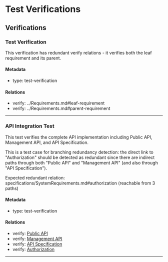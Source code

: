 # Test Verifications

## Verifications
### Test Verification

This verification has redundant verify relations - it verifies both the leaf requirement and its parent.

#### Metadata
  * type: test-verification

#### Relations
  * verify: ../Requirements.md#leaf-requirement
  * verify: ../Requirements.md#parent-requirement

---

### API Integration Test

This test verifies the complete API implementation including Public API, Management API, and API Specification.

This is a test case for branching redundancy detection: the direct link to "Authorization" should be detected as redundant since there are indirect paths through both "Public API" and "Management API" (and also through "API Specification").

Expected redundant relation: specifications/SystemRequirements.md#authorization (reachable from 3 paths)

#### Metadata
  * type: test-verification

#### Relations
  * verify: [Public API](../SystemRequirements.md#public-api)
  * verify: [Management API](../SystemRequirements.md#management-api)
  * verify: [API Specification](../SystemRequirements.md#api-specification)
  * verify: [Authorization](../SystemRequirements.md#authorization)

---
